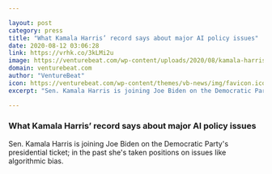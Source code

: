 ```yaml
---

layout: post
category: press
title: "What Kamala Harris’ record says about major AI policy issues"
date: 2020-08-12 03:06:28
link: https://vrhk.co/3kLMi2u
image: https://venturebeat.com/wp-content/uploads/2020/08/kamala-harris.jpg?w=1200&strip=all
domain: venturebeat.com
author: "VentureBeat"
icon: https://venturebeat.com/wp-content/themes/vb-news/img/favicon.ico
excerpt: "Sen. Kamala Harris is joining Joe Biden on the Democratic Party's presidential ticket; in the past she's taken positions on issues like algorithmic bias."

---
```


### What Kamala Harris’ record says about major AI policy issues

Sen. Kamala Harris is joining Joe Biden on the Democratic Party's presidential ticket; in the past she's taken positions on issues like algorithmic bias.